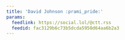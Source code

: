 ```yaml
---
title: 'David Johnson :prami_pride:'
params:
  feedlink: https://social.lol/@ctt.rss
  feedid: fac3129b6c73b5dcda5950d64aa6b2a3
---
```

